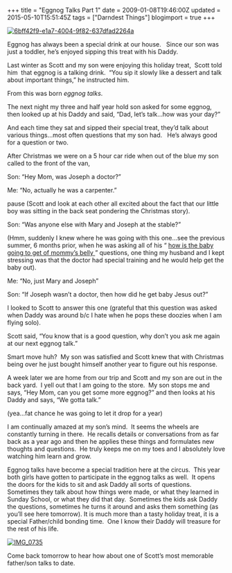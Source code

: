 +++
title = "Eggnog Talks Part 1"
date = 2009-01-08T19:46:00Z
updated = 2015-05-10T15:51:45Z
tags = ["Darndest Things"]
blogimport = true 
+++

[![6bff42f9-e1a7-4004-9f82-637dfad2264a](https://latc.s3.amazonaws.com/wp-content/uploads/2009/01/6bff42f9e1a740049f82637dfad2264a-thumb.jpg "6bff42f9-e1a7-4004-9f82-637dfad2264a")](https://latc.s3.amazonaws.com/wp-content/uploads/2009/01/6bff42f9e1a740049f82637dfad2264a.jpg)  

Eggnog has always been a special drink at our house.   Since our son was just a toddler, he’s enjoyed sipping this treat with his Daddy.  

Last winter as Scott and my son were enjoying this holiday treat,  Scott told him  that eggnog is a talking drink.  “You sip it slowly like a dessert and talk about important things,” he instructed him.  

From this was born _eggnog talks_.  

The next night my three and half year hold son asked for some eggnog, then looked up at his Daddy and said, “Dad, let’s talk…how was your day?”  

And each time they sat and sipped their special treat, they’d talk about various things…most often questions that my son had.   He’s always good for a question or two.  

After Christmas we were on a 5 hour car ride when out of the blue my son called to the front of the van,  


Son: “Hey Mom, was Joseph a doctor?”



Me: “No, actually he was a carpenter.”



pause (Scott and look at each other all excited about the fact that our little boy was sitting in the back seat pondering the Christmas story).



Son: “Was anyone else with Mary and Joseph at the stable?”



(Hmm, suddenly I knew where he was going with this one…see the previous summer, 6 months prior, when he was asking all of his “
[
how is the baby going to get of mommy’s belly
](http://lifeatthecircus.com/2009/01/08/sometimes-good-questions-arent/)
” questions, one thing my husband and I kept stressing was that the doctor had special training and he would help get the baby out).
  


Me: “No, just Mary and Joseph”



Son: “If Joseph wasn’t a doctor, then how did he get baby Jesus out?”



I looked to Scott to answer this one (grateful that this question was asked when Daddy was around b/c I hate when he pops these doozies
 when I am flying solo).  

Scott said, 
“You know that is a good question, why don’t you ask me again at our next eggnog talk.” 
  

Smart move huh?  My son was satisfied and Scott knew that with Christmas being over he just bought himself another year to figure out his response.  

A week later we are home from our trip and Scott and my son are out in the back yard.  I yell out that I am going to the store.  My son stops me and says, “Hey Mom, can you get some more eggnog?” and then looks at his Daddy and says, “We gotta talk.”  

(yea…fat chance he was going to let it drop for a year)  

I am continually amazed at my son’s mind.  It seems the wheels are constantly turning in there.  He recalls details or conversations from as far back as a year ago and then he applies these things and formulates new thoughts and questions.  He truly keeps me on my toes and I absolutely love watching him learn and grow.  

Eggnog talks have become a special tradition here at the circus.  This year both girls have gotten to participate in the eggnog talks as well.  It opens the doors for the kids to sit and ask Daddy all sorts of questions.  Sometimes they talk about how things were made, or what they learned in Sunday School, or what they did that day.  Sometimes the kids ask Daddy the questions, sometimes he turns it around and asks them something (as you’ll see here tomorrow). It is much more than a tasty holiday treat, it is a special Father/child bonding time.  One I know their Daddy will treasure for the rest of his life.  

[![IMG_0735](https://latc.s3.amazonaws.com/wp-content/uploads/2009/01/img-0735-thumb.jpg "IMG_0735")](https://latc.s3.amazonaws.com/wp-content/uploads/2009/01/img-0735.jpg)

Come back tomorrow to hear how about one of Scott’s most memorable father/son talks to date.
